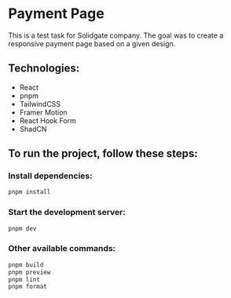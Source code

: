# Payment Page
This is a test task for Solidgate company. The goal was to create a responsive payment page based on a given design.

## Technologies:

- React
- pnpm
- TailwindCSS
- Framer Motion
- React Hook Form
- ShadCN

## To run the project, follow these steps:

### Install dependencies:
```bash
pnpm install
```

### Start the development server:
```bash
pnpm dev
```

### Other available commands:
```bash
pnpm build
pnpm preview
pnpm lint
pnpm format
```

